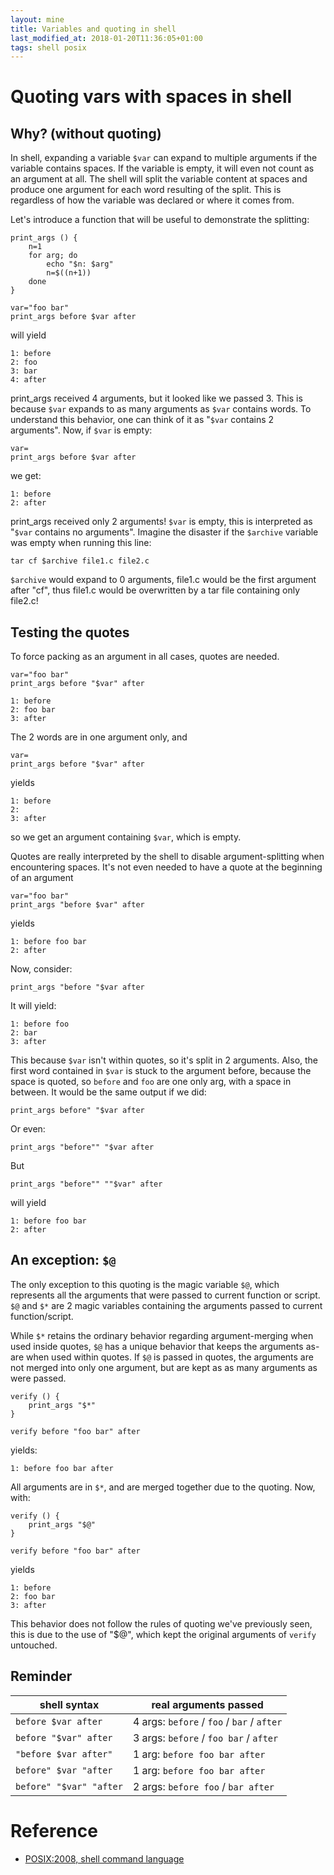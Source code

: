 ```yaml
---
layout: mine
title: Variables and quoting in shell
last_modified_at: 2018-01-20T11:36:05+01:00
tags: shell posix
---
```


# Quoting vars with spaces in shell

## Why? (without quoting)

In shell, expanding a variable `$var` can expand to multiple arguments if the variable contains spaces. If the variable is empty, it will even not count as an argument at all.
The shell will split the variable content at spaces and produce one argument for each word resulting of the split. This is regardless of how the variable was declared or where it comes from.

Let's introduce a function that will be useful to demonstrate the splitting:

```
print_args () {
	n=1
	for arg; do
		echo "$n: $arg"
		n=$((n+1))
	done
}
```


```
var="foo bar"
print_args before $var after
```


will yield

```
1: before
2: foo
3: bar
4: after
```

print_args received 4 arguments, but it looked like we passed 3. This is because `$var` expands to as many arguments as `$var` contains words. To understand this behavior, one can think of it as "`$var` contains 2 arguments". Now, if `$var` is empty:

```
var=
print_args before $var after
```

we get:

```
1: before
2: after
```

print_args received only 2 arguments! `$var` is empty, this is interpreted as "`$var` contains no arguments". Imagine the disaster if the `$archive` variable was empty when running this line:

```
tar cf $archive file1.c file2.c
```

`$archive` would expand to 0 arguments, file1.c would be the first argument after "cf", thus file1.c would be overwritten by a tar file containing only file2.c!

## Testing the quotes

To force packing as an argument in all cases, quotes are needed.

```
var="foo bar"
print_args before "$var" after
```

```
1: before
2: foo bar
3: after
```

The 2 words are in one argument only, and

```
var=
print_args before "$var" after
```

yields

```
1: before
2: 
3: after
```

so we get an argument containing `$var`, which is empty.

Quotes are really interpreted by the shell to disable argument-splitting when encountering spaces. It's not even needed to have a quote at the beginning of an argument

```
var="foo bar"
print_args "before $var" after
```

yields

```
1: before foo bar
2: after
```


Now, consider:

```
print_args "before "$var after
```

It will yield:

```
1: before foo
2: bar
3: after
```


This because `$var` isn't within quotes, so it's split in 2 arguments. Also, the first word contained in `$var` is stuck to the argument before, because the space is quoted, so `before` and `foo` are one only arg, with a space in between.
It would be the same output if we did:

```
print_args before" "$var after
```

Or even:

```
print_args "before"" "$var after
```

But

```
print_args "before"" ""$var" after
```

will yield

```
1: before foo bar
2: after
```

## An exception: `$@`

The only exception to this quoting is the magic variable `$@`, which represents all the arguments that were passed to current function or script. `$@` and `$*` are 2 magic variables containing the arguments passed to current function/script.

While `$*` retains the ordinary behavior regarding argument-merging when used inside quotes, `$@` has a unique behavior that keeps the arguments as-are when used within quotes. If `$@` is passed in quotes, the arguments are not merged into only one argument, but are kept as as many arguments as were passed.

```
verify () {
	print_args "$*"
}

verify before "foo bar" after
```

yields:

```
1: before foo bar after
```

All arguments are in `$*`, and are merged together due to the quoting.
Now, with:

```
verify () {
	print_args "$@"
}

verify before "foo bar" after
```

yields

```
1: before
2: foo bar
3: after
```

This behavior does not follow the rules of quoting we've previously seen, this is due to the use of "$@", which kept the original arguments of `verify` untouched.

## Reminder

| shell syntax | real arguments passed |
|----|----|
| `before $var after` | 4 args: `before` / `foo` / `bar` / `after` |
| `before "$var" after` | 3 args: `before` / `foo bar` / `after` |
| `"before $var after"` | 1 arg: `before foo bar after` |
| `before" $var "after` | 1 arg: `before foo bar after` |
| `before" "$var" "after` | 2 args: `before foo` / `bar after` |

# Reference

* [POSIX:2008, shell command language](http://pubs.opengroup.org/onlinepubs/009695399/utilities/xcu_chap02.html)
